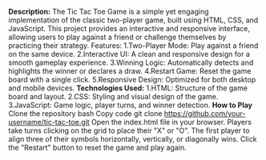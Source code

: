 **Description:**
The Tic Tac Toe Game is a simple yet engaging implementation of the classic two-player game, built using HTML, CSS, and JavaScript. This project provides an interactive and responsive interface, allowing users to play against a friend or challenge themselves by practicing their strategy.
Features:
1.Two-Player Mode: Play against a friend on the same device.
2.Interactive UI: A clean and responsive design for a smooth gameplay experience.
3.Winning Logic: Automatically detects and highlights the winner or declares a draw.
4.Restart Game: Reset the game board with a single click.
5.Responsive Design: Optimized for both desktop and mobile devices.
**Technologies Used:**
1.HTML: Structure of the game board and layout.
2.CSS: Styling and visual design of the game.
3.JavaScript: Game logic, player turns, and winner detection.
**How to Play**
Clone the repository bash
Copy code
git clone https://github.com/your-username/tic-tac-toe.git
Open the index.html file in your browser.
Players take turns clicking on the grid to place their "X" or "O".
The first player to align three of their symbols horizontally, vertically, or diagonally wins.
Click the "Restart" button to reset the game and play again.
